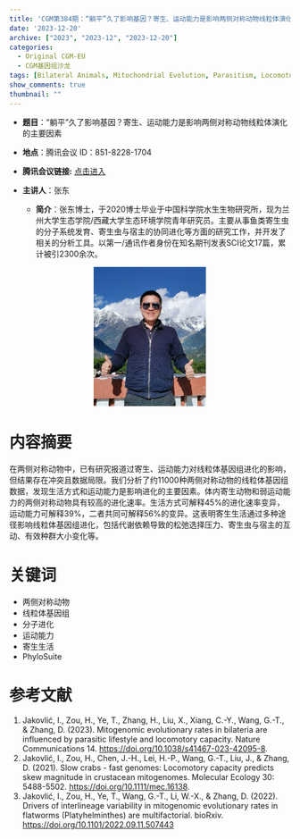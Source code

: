 ```yaml
---
title: 'CGM第384期：“躺平”久了影响基因？寄生、运动能力是影响两侧对称动物线粒体演化的主要因素'
date: '2023-12-20'
archive: ["2023", "2023-12", "2023-12-20"]
categories:
  - Original CGM-EU
  - CGM基因组沙龙
tags: [Bilateral Animals, Mitochondrial Evolution, Parasitism, Locomotory Capacity]
show_comments: true
thumbnail: ""
---
```


- **题目**：“躺平”久了影响基因？寄生、运动能力是影响两侧对称动物线粒体演化的主要因素
- **地点**：腾讯会议 ID：851-8228-1704
- **腾讯会议链接:** [点击进入](https://meeting.tencent.com/dm/CkmP1ocpqAR1)

- **主讲人**：张东
  - **简介**：张东博士，于2020博士毕业于中国科学院水生生物研究所，现为兰州大学生态学院/西藏大学生态环境学院青年研究员。主要从事鱼类寄生虫的分子系统发育、寄生虫与宿主的协同进化等方面的研究工作，并开发了相关的分析工具。以第一/通讯作者身份在知名期刊发表SCI论文17篇，累计被引2300余次。


<div align="center">
<img src="https://github.com/cgmonline/cgmonline/blob/master/image/2023-12-20.png?raw=true" height=250>
</div>

# 内容摘要

在两侧对称动物中，已有研究报道过寄生、运动能力对线粒体基因组进化的影响，但结果存在冲突且数据局限。我们分析了约11000种两侧对称动物的线粒体基因组数据，发现生活方式和运动能力是影响进化的主要因素。体内寄生动物和弱运动能力的两侧对称动物具有较高的进化速率。生活方式可解释45%的进化速率变异，运动能力可解释39%，二者共同可解释56%的变异。这表明寄生生活通过多种途径影响线粒体基因组进化，包括代谢依赖导致的松弛选择压力、寄生虫与宿主的互动、有效种群大小变化等。

# 关键词

- 两侧对称动物
- 线粒体基因组
- 分子进化
- 运动能力
- 寄生生活
- PhyloSuite

# 参考文献

1. Jakovlić, I., Zou, H., Ye, T., Zhang, H., Liu, X., Xiang, C.-Y., Wang, G.-T., & Zhang, D. (2023). Mitogenomic evolutionary rates in bilateria are influenced by parasitic lifestyle and locomotory capacity. Nature Communications 14.  https://doi.org/10.1038/s41467-023-42095-8.
2. Jakovlić, I., Zou, H., Chen, J.-H., Lei, H.-P., Wang, G.-T., Liu, J., & Zhang, D. (2021). Slow crabs - fast genomes: Locomotory capacity predicts skew magnitude in crustacean mitogenomes. Molecular Ecology 30: 5488-5502. https://doi.org/10.1111/mec.16138.
3. Jakovlić, I., Zou, H., Ye, T., Wang, G.-T., Li, W.-X., & Zhang, D. (2022). Drivers of interlineage variability in mitogenomic evolutionary rates in flatworms (Platyhelminthes) are multifactorial. bioRxiv. https://doi.org/10.1101/2022.09.11.507443

